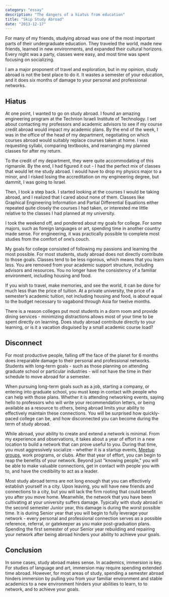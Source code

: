 ```yaml
---
category: "essay"
description: "The dangers of a hiatus from education"
title: "Skip Study Abroad"
date: "2013-12-17"
---
```



For many of my friends, studying abroad was one of the most important parts of their undergraduate education. They traveled the world, made new friends, learned in new environments, and expanded their cultural horizons. Every night was a party, classes were easy, and most time was spent focusing on socializing. 

I am a major proponent of travel and exploration, but in my opinion, study abroad is not the best place to do it. It wastes a semester of your education, and it does six months of damage to your personal and professional networks. 

## Hiatus

At one point, I wanted to go on study abroad. I found an amazing engineering program at the Technion Israeli Institute of Technology. I set about contacting my professors and academic advisors to see if my course credit abroad would impact my academic plans. By the end of the week, I was in the office of the head of my department, negotiating on which courses abroad would suitably replace courses taken at home. I was requesting syllabi, comparing textbooks, and rearranging my planned classes for after my return. 

To the credit of my department, they were quite accommodating of this rigmarole. By the end, I had figured it out - I had the perfect mix of classes that would let me study abroad. I would have to drop my physics major to a minor, and I risked losing the accreditation on my engineering degree, but dammit, I was going to Israel.  

Then, I took a step back. I started looking at the courses I would be taking abroad, and I realized that I cared about none of them. Classes like Graphical Engineering Information and Partial Differential Equations either repeated quite closely the courses I had taken, or interested me little relative to the classes I had planned at my university. 

I took the weekend off, and pondered about my goals for college. For some majors, such as foreign languages or art, spending time in another country made sense. For engineering, it was practically possible to complete most studies from the comfort of one’s couch. 

My goals for college consisted of following my passions and learning the most possible. For most students, study abroad does not directly contribute to those goals. Classes tend to be less rigorous, which means that you learn less. You are removed from your academic support structure, including advisors and resources. You no longer have the consistency of a familiar environment, including housing and food. 

If you wish to travel, make memories, and see the world, it can be done for much less than the price of tuition. At a private university, the price of a semester’s academic tuition, not including housing and food, is about equal to the budget necessary to vagabond through Asia for twelve months. 

There is a reason colleges put most students in a dorm room and provide dining services - minimizing distractions allows most of your time to be spent directly on learning. Does study abroad contribute directly to your learning, or is it a vacation disguised by a small academic course load?

## Disconnect

For most productive people, falling off the face of the planet for 6 months does irreparable damage to their personal and professional networks. Students with long-term goals - such as those planning on attending graduate school or particular industries - will not have the time in their schedule to move abroad for a semester.  

When pursuing long-term goals such as a job, starting a company, or entering into graduate school, you must keep in contact with people who can help with those plans. Whether it is attending networking events, saying hello to professors who will write your recommendation letters, or being available as a resource to others, being abroad limits your ability to effectively maintain these connections. You will be surprised how quickly-paced college can be, and how disconnected you can become during the term of study abroad. 

While abroad, your ability to create and extend a network is minimal. From my experience and observations, it takes about a year of effort in a new location to build a network that can prove useful to you. During that time, you must aggressively socialize - whether it is a startup events, [Meetup groups](http://www.meetup.com/), work programs, or clubs. After that year of effort, you can begin to reap the benefits of your network. Beyond just "knowing people," you will be able to make valuable connections, get in contact with people you with to, and have the credibility to act as a leader. 

Most study abroad terms are not long enough that you can effectively establish yourself in a city. Upon leaving, you will have new friends and connections to a city, but you will lack the firm rooting that could benefit you after you move home. Meanwhile, the network that you have been cultivating at your university suffers damage. Typically with study abroad in the second semester Junior year, this damage is during the worst possible time. It is during Senior year that you will begin to fully leverage your network - every personal and professional connection serves as a possible reference, referral, or gatekeeper as you make post-graduation plans. Spending the first semester of your Senior year rebuilding and repairing your network after being abroad hinders your ability to achieve your goals.

## Conclusion

In some cases, study abroad makes sense. In academics, immersion is key. For studies of language and art, immersion may require spending extended time abroad. However, for most areas of study, spending a semester abroad hinders immersion by pulling you from your familiar environment and stable academics to a new environment hinders your abilities to learn, to to network, and to achieve your goals. 
